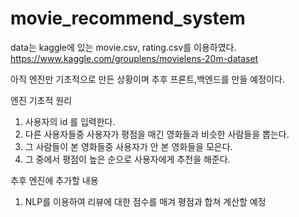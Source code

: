 # movie_recommend_system

data는 kaggle에 있는 movie.csv, rating.csv를 이용하였다.
https://www.kaggle.com/grouplens/movielens-20m-dataset

아직 엔진만 기초적으로 만든 상황이며 추후 프론트,백엔드를 만들 예정이다.

엔진 기초적 원리
  1. 사용자의 id 를 입력한다.
  2. 다른 사용자들중 사용자가 평점을 매긴 영화들과 비슷한 사람들을 뽑는다.
  3. 그 사람들이 본 영화들중 사용자가 안 본 영화들을 모은다.
  4. 그 중에서 평점이 높은 순으로 사용자에게 추천을 해준다.

추후 엔진에 추가할 내용
  1. NLP를 이용하여 리뷰에 대한 점수를 매겨 평점과 합쳐 계산할 예정
